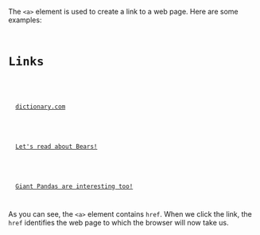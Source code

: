 The `<a>` element is used to create a link to a web page. Here are some examples:

<codeblock language="html" type="lesson">
<code>
<h1>Links</h1>

<p>
  <a href="https://www.dictionary.com/">dictionary.com</a>
</p>

<p>
  <a href="https://en.wikipedia.org/wiki/Bear">Let's read about Bears!</a>
</p>

<p>
  <a href="https://en.wikipedia.org/wiki/Giant_panda">Giant Pandas are interesting too!</a>
</p>
</code>
</codeblock>

As you can see, the `<a>` element contains `href`. When we click the link, the `href` identifies the web page to which the browser will now take us.